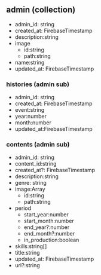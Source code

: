 ## admin (collection)
- admin_id: string
- created_at: FirebaseTimestamp
- description:string
- image
  - id:string
  - path:string
- name:string
- updated_at: FirebaseTimestamp

### histories (admin sub)
- admin_id: string
- created_at: FirebaseTimestamp
- event:string
- year:number
- month:number
- updated_at:FirebaseTimestamp

### contents (admin sub)
- admin_id: string
- content_id:string
- created_at?: FirebaseTimestamp
- description:string
- genre: string
- image:Array
  - id:string
  - path:string
- period
  - start_year:number
  - start_month:number
  - end_year?:number
  - end_month?:number
  - in_production:boolean
- skills:string[]
- title:string
- updated_at: FirebaseTimestamp
- url?:string

